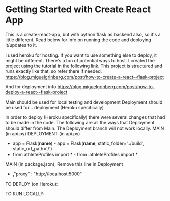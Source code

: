 # Getting Started with Create React App
This is a create-react-app, but with python flask as backend also, so it's a little different. Read below for info on running the code and deploying it/updates to it.

I used heroku for hosting. If you want to use something else to deploy, it might be different. There's a ton of potential ways to host.
I created the project using the tutorial in the following link. This project is structured and runs exactly like that, so refer there if needed.
https://blog.miguelgrinberg.com/post/how-to-create-a-react--flask-project

And for deployment info
https://blog.miguelgrinberg.com/post/how-to-deploy-a-react--flask-project

Main should be used for local testing and development
Deployment should be used for... deployment (Heroku specifically)

In order to deploy (Heroku specifically) there were several changes that had to be made in the code.
The following are all the ways that Deployment should differ from Main. The Deployment branch will not work locally.
MAIN  (in api.py)                   DEPLOYMENT (in api.py)
- app = Flask(__name__)            - app = Flask(__name__, static_folder='../build', static_url_path='/')
- from athleteProfiles import *    - from .athleteProfiles import *

MAIN (in package.json), Remove this line in Deployment
- ,"proxy" : "http://localhost:5000"  



TO DEPLOY (on Heroku):




TO RUN LOCALLY: